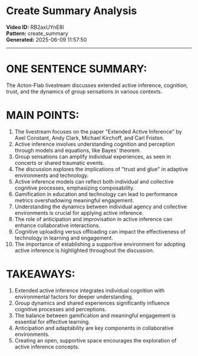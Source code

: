 # Create Summary Analysis

**Video ID:** RB2axUYnE8I  
**Pattern:** create_summary  
**Generated:** 2025-06-09 11:57:50  

---

# ONE SENTENCE SUMMARY:
The Acton-Flab livestream discusses extended active inference, cognition, trust, and the dynamics of group sensations in various contexts.

# MAIN POINTS:
1. The livestream focuses on the paper "Extended Active Inference" by Axel Constant, Andy Clark, Michael Kirchoff, and Carl Friston.
2. Active inference involves understanding cognition and perception through models and equations, like Bayes' theorem.
3. Group sensations can amplify individual experiences, as seen in concerts or shared traumatic events.
4. The discussion explores the implications of "trust and glue" in adaptive environments and technology.
5. Active inference models can reflect both individual and collective cognitive processes, emphasizing composability.
6. Gamification in education and technology can lead to performance metrics overshadowing meaningful engagement.
7. Understanding the dynamics between individual agency and collective environments is crucial for applying active inference.
8. The role of anticipation and improvisation in active inference can enhance collaborative interactions.
9. Cognitive uploading versus offloading can impact the effectiveness of technology in learning and engagement.
10. The importance of establishing a supportive environment for adopting active inference is highlighted throughout the discussion.

# TAKEAWAYS:
1. Extended active inference integrates individual cognition with environmental factors for deeper understanding.
2. Group dynamics and shared experiences significantly influence cognitive processes and perceptions.
3. The balance between gamification and meaningful engagement is essential for effective learning.
4. Anticipation and adaptability are key components in collaborative environments.
5. Creating an open, supportive space encourages the exploration of active inference concepts.